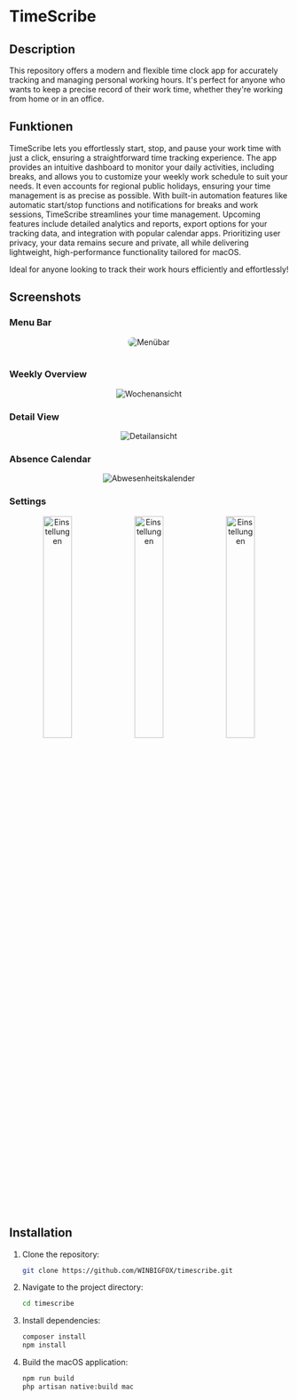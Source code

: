 # TimeScribe

## Description

This repository offers a modern and flexible time clock app for accurately tracking and managing personal working hours. It's perfect for anyone who wants to keep a precise record of their work time, whether they're working from home or in an office.

## Funktionen

TimeScribe lets you effortlessly start, stop, and pause your work time with just a click, ensuring a straightforward time tracking experience. The app provides an intuitive dashboard to monitor your daily activities, including breaks, and allows you to customize your weekly work schedule to suit your needs. It even accounts for regional public holidays, ensuring your time management is as precise as possible. With built-in automation features like automatic start/stop functions and notifications for breaks and work sessions, TimeScribe streamlines your time management. Upcoming features include detailed analytics and reports, export options for your tracking data, and integration with popular calendar apps. Prioritizing user privacy, your data remains secure and private, all while delivering lightweight, high-performance functionality tailored for macOS.

Ideal for anyone looking to track their work hours efficiently and effortlessly!

## Screenshots

### Menu Bar

<p align="center">
<picture >
  <source media="(prefers-color-scheme: dark)" srcset="https://github.com/WINBIGFOX/Stempeluhr/blob/main/.github/images/menubar.png?raw=true">
  <img style="border-radius: 10px; max-width: 380px" alt="Menübar" src="https://github.com/WINBIGFOX/Stempeluhr/blob/main/.github/images/menubarLight.png?raw=true">
</picture>
<br/>
<br/>
</p>

### Weekly Overview

<p align="center">
<picture>
  <source media="(prefers-color-scheme: dark)" srcset="https://github.com/WINBIGFOX/Stempeluhr/blob/main/.github/images/overview_en_dark.webp?raw=true">
  <img alt="Wochenansicht" src="https://github.com/WINBIGFOX/Stempeluhr/blob/main/.github/images/overview_en_light.webp?raw=true">
</picture>
</p>

### Detail View

<p align="center">
<picture >
  <source media="(prefers-color-scheme: dark)" srcset="https://github.com/WINBIGFOX/Stempeluhr/blob/main/.github/images/dayview_en_dark.webp?raw=true">
  <img alt="Detailansicht" src="https://github.com/WINBIGFOX/Stempeluhr/blob/main/.github/images/dayview_en_light.webp?raw=true">
</picture>
</p>

### Absence Calendar

<p align="center">
<picture >
  <source media="(prefers-color-scheme: dark)" srcset="https://github.com/WINBIGFOX/Stempeluhr/blob/main/.github/images/absences_en_dark.webp?raw=true">
  <img alt="Abwesenheitskalender" src="https://github.com/WINBIGFOX/Stempeluhr/blob/main/.github/images/absences_en_light.webp?raw=true">
</picture>
</p>

### Settings

<p align="center">
<picture >
  <source media="(prefers-color-scheme: dark)" srcset="https://github.com/WINBIGFOX/Stempeluhr/blob/main/.github/images/settings1_en_dark.webp?raw=true">
  <img width="32%" alt="Einstellungen" src="https://github.com/WINBIGFOX/Stempeluhr/blob/main/.github/images/settings1_en_light.webp?raw=true">
</picture>
<picture >
  <source media="(prefers-color-scheme: dark)" srcset="https://github.com/WINBIGFOX/Stempeluhr/blob/main/.github/images/settings2_en_dark.webp?raw=true">
  <img width="32%" alt="Einstellungen" src="https://github.com/WINBIGFOX/Stempeluhr/blob/main/.github/images/settings2_en_light.webp?raw=true">
</picture>
<picture >
  <source media="(prefers-color-scheme: dark)" srcset="https://github.com/WINBIGFOX/Stempeluhr/blob/main/.github/images/settings3_en_dark.webp?raw=true">
  <img width="32%" alt="Einstellungen" src="https://github.com/WINBIGFOX/Stempeluhr/blob/main/.github/images/settings3_en_light.webp?raw=true">
</picture>
</p>

## Installation

1. Clone the repository:
   ```bash
   git clone https://github.com/WINBIGFOX/timescribe.git
    ```
2. Navigate to the project directory:
   ```bash
   cd timescribe
    ```
3. Install dependencies:
   ```bash
   composer install
   npm install
    ```
4. Build the macOS application:
   ```bash
   npm run build
   php artisan native:build mac
    ```
